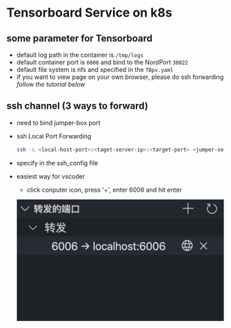 # Tensorboard Service on k8s

## some parameter for Tensorboard

- default log path in the container is `/tmp/logs`
- default container port is `6006` and bind to the NordPort `30022`
- default file system is nfs and specified in the `TBpv.yaml`
- if you want to view page on your own browser, please do ssh forwarding  
    *follow the tutorial below*

## ssh channel (3 ways to forward)

- need to bind jumper-box port

- ssh Local Port Forwarding

  ```bash
  ssh -L <local-host-port>:<taget-server-ip>:<target-port> <jumper-sever-ip-or-dns> -l <user-name>
  ```

- specify in the ssh_config file

- easiest way for vscoder

  - click conputer icon, press '+', enter 6006 and hit enter

  ![image-forwarding](image4md/image-ssh-forwarding.png)

<!-- TODO: using configMap to config volumes and secrets! -->